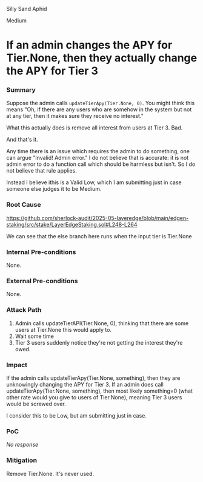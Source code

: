 Silly Sand Aphid

Medium

# If an admin changes the APY for Tier.None, then they actually change the APY for Tier 3

### Summary

Suppose the admin calls `updateTierApy(Tier.None, 0)`. You might think this means "Oh, if there are any users who are somehow in the system but not at any tier, then it makes sure they receive no interest."

What this actually does is remove all interest from users at Tier 3. Bad.

And that's it.

Any time there is an issue which requires the admin to do something, one can argue "Invalid! Admin error." I do not believe that is accurate: it is not admin error to do a function call which should be harmless but isn't. So I do not believe that rule applies.

Instead I believe ithis is a Valid Low, which I am submitting just in case someone else judges it to be Medium.

### Root Cause

https://github.com/sherlock-audit/2025-05-layeredge/blob/main/edgen-staking/src/stake/LayerEdgeStaking.sol#L248-L264

We can see that the else branch here runs when the input tier is Tier.None

### Internal Pre-conditions

None.

### External Pre-conditions

None.

### Attack Path

1. Admin calls updateTierAPI(Tier.None, 0), thinking that there are some users  at Tier.None this would apply to.
2. Wait some time
3. Tier 3 users suddenly notice they're not getting the interest they're owed.

### Impact

If the admin calls updateTierApy(Tier.None, something), then they are unknowingly changing the APY for Tier 3. If an admin does call updateTierApy(Tier.None, something), then most likely something=0 (what other rate would you give to users of Tier.None), meaning Tier 3 users would be screwed over. 

I consider this to be Low, but am submitting just in case.

### PoC

_No response_

### Mitigation

Remove Tier.None. It's never used.